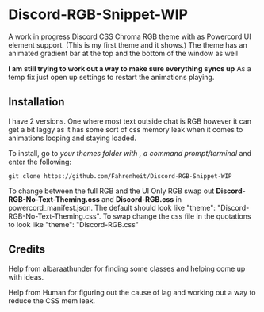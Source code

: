 # Discord-RGB-Snippet-WIP
 A work in progress Discord CSS Chroma RGB theme with as Powercord UI element support. (This is my first theme and it shows.) 
  The theme has an animated gradient bar at the top and the bottom of the window as well

**I am still trying to work out a way to make sure everything syncs up**
As a temp fix just open up settings to restart the animations playing.

## Installation
I have 2 versions. One where most text outside chat is RGB however it can get a bit laggy as it has some sort of css memory leak when it comes to animations looping and staying loaded.

To install, go to *your themes folder with , a command prompt/terminal* and enter the following:

    git clone https://github.com/Fahrenheit/Discord-RGB-Snippet-WIP

To change between the full RGB and the UI Only RGB swap out **Discord-RGB-No-Text-Theming.css** and **Discord-RGB.css** in powercord_manifest.json.
The default should look like "theme": "Discord-RGB-No-Text-Theming.css". To swap change the css file in the quotations to look like "theme": "Discord-RGB.css"


## Credits

Help from albaraathunder for finding some classes and helping come up with ideas.

Help from Human for figuring out the cause of lag and working out a way to reduce the CSS mem leak.
